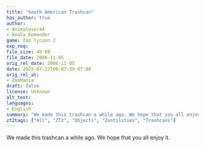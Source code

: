 ```yaml
---
title: "South American Trashcan"
has_author: true
author: 
- Animalover44
- Koala Komander
game: Zoo Tycoon 2
exp_req: 
file_size: 49 KB
file_date: 2006-11-05
orig_rel_date: 2006-11-05
date: 2023-07-22T08:07:39-07:00
orig_rel_at: 
- ZooMania
draft: false
license: Unknown
alt_text: 
languages:
- English
summary: "We made this trashcan a while ago. We hope that you all enjoy it."
zt2tags: ["All", "ZT2", "Objects", "Zootilities", "Trashcans"]
---
```


We made this trashcan a while ago. We hope that you all enjoy it.